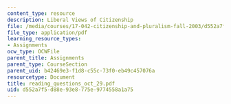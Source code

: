 ```yaml
---
content_type: resource
description: Liberal Views of Citizenship
file: /media/courses/17-042-citizenship-and-pluralism-fall-2003/d552a7f5d88e93e8775e9774558a1a75_reading_questions_oct_29.pdf
file_type: application/pdf
learning_resource_types:
- Assignments
ocw_type: OCWFile
parent_title: Assignments
parent_type: CourseSection
parent_uid: b42469e3-f1d8-c55c-73f0-eb49c457076a
resourcetype: Document
title: reading_questions_oct_29.pdf
uid: d552a7f5-d88e-93e8-775e-9774558a1a75
---
```

